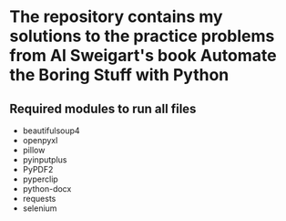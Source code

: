 # The repository contains my solutions to the practice problems from Al Sweigart's book Automate the Boring Stuff with Python  
  
## Required modules to run all files  
- beautifulsoup4
- openpyxl
- pillow
- pyinputplus
- PyPDF2
- pyperclip
- python-docx
- requests
- selenium